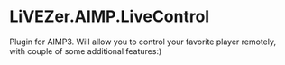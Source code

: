 LiVEZer.AIMP.LiveControl
========================

Plugin for AIMP3. Will allow you to control your favorite player remotely, with couple of some additional features:)
